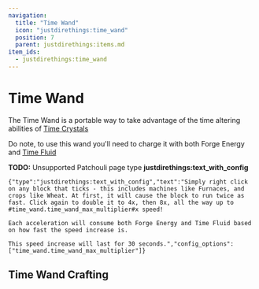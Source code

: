 ```yaml
---
navigation:
  title: "Time Wand"
  icon: "justdirethings:time_wand"
  position: 7
  parent: justdirethings:items.md
item_ids:
  - justdirethings:time_wand
---
```


# Time Wand

The Time Wand is a portable way to take advantage of the time altering abilities of [Time Crystals](./res_time_crystal.md)

Do note, to use this wand you'll need to charge it with both Forge Energy and [Time Fluid](./res_time_fluid.md)

**TODO:** Unsupported Patchouli page type **justdirethings:text_with_config**

```
{"type":"justdirethings:text_with_config","text":"Simply right click on any block that ticks - this includes machines like Furnaces, and crops like Wheat. At first, it will cause the block to run twice as fast. Click again to double it to 4x, then 8x, all the way up to #time_wand.time_wand_max_multiplier#x speed!

Each acceleration will consume both Forge Energy and Time Fluid based on how fast the speed increase is.

This speed increase will last for 30 seconds.","config_options":["time_wand.time_wand_max_multiplier"]}
```

## Time Wand Crafting



<Recipe id="justdirethings:time_wand" />

